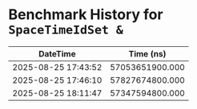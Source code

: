 # Benchmark History for `SpaceTimeIdSet &`

| DateTime | Time (ns) |
|----------|----------|
| 2025-08-25 17:43:52 | 57053651900.000 |
| 2025-08-25 17:46:10 | 57827674800.000 |
| 2025-08-25 18:11:47 | 57347594800.000 |

